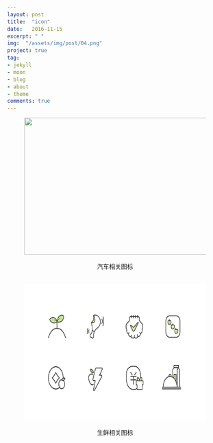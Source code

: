 ```yaml
---
layout: post
title:  "icon"
date:   2016-11-15
excerpt: " "
img:  "/assets/img/post/04.png"
project: true
tag:
- jekyll 
- moon
- blog
- about
- theme
comments: true
---
```



<figure><img src="/assets/img/icon/01.png" style="width: 640px; height: 320px;"></figure>
<center>
	<figcaption>汽车相关图标</figcaption>
</center>
<br>
<figure><img src="/assets/img/04.png" style="width: 640px; height: 320px;"></figure>
<center>
	<figcaption>生鲜相关图标</figcaption>
</center>